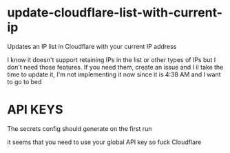 # update-cloudflare-list-with-current-ip

Updates an IP list in Cloudflare with your current IP address

I know it doesn't support retaining IPs in the list or other types of IPs but I don't need those features.
If you need them, create an issue and I il take the time to update it, I'm not implementing it now since it is 4:38 AM and I want to go to bed

# API KEYS

The secrets config should generate on the first run

it seems that you need to use your global API key so fuck Cloudflare
